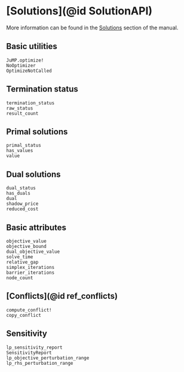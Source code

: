 # [Solutions](@id SolutionAPI)

More information can be found in the [Solutions](@ref) section of the manual.

## Basic utilities

```@docs
JuMP.optimize!
NoOptimizer
OptimizeNotCalled
```

## Termination status

```@docs
termination_status
raw_status
result_count
```

## Primal solutions

```@docs
primal_status
has_values
value
```

## Dual solutions

```@docs
dual_status
has_duals
dual
shadow_price
reduced_cost
```

## Basic attributes

```@docs
objective_value
objective_bound
dual_objective_value
solve_time
relative_gap
simplex_iterations
barrier_iterations
node_count
```

## [Conflicts](@id ref_conflicts)

```@docs
compute_conflict!
copy_conflict
```

## Sensitivity

```@docs
lp_sensitivity_report
SensitivityReport
lp_objective_perturbation_range
lp_rhs_perturbation_range
```
